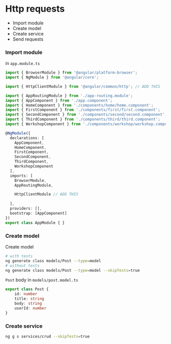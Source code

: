 # Http requests
* Import module
* Create model
* Create service
* Send requests

### Import module
in `app.module.ts`
```ts
import { BrowserModule } from '@angular/platform-browser';
import { NgModule } from '@angular/core';

import { HttpClientModule } from '@angular/common/http'; // ADD THIS

import { AppRoutingModule } from './app-routing.module';
import { AppComponent } from './app.component';
import { HomeComponent } from './components/home/home.component';
import { FirstComponent } from './components/first/first.component';
import { SecondComponent } from './components/second/second.component';
import { ThirdComponent } from './components/third/third.component';
import { WorkshopComponent } from './components/workshop/workshop.component';

@NgModule({
  declarations: [
    AppComponent,
    HomeComponent,
    FirstComponent,
    SecondComponent,
    ThirdComponent,
    WorkshopComponent
  ],
  imports: [
    BrowserModule,
    AppRoutingModule,

    HttpClientModule // ADD THIS
    
  ],
  providers: [],
  bootstrap: [AppComponent]
})
export class AppModule { }
```
### Create model
Create model
```sh
# with tests
ng generate class models/Post --type=model
# without tests
ng generate class models/Post --type=model --skipTests=true
```
`Post` body in `models/post.model.ts`
```ts
export class Post {
    id: number
    title: string
    body: string
    userId: number
}
```
### Create service

```sh
ng g s services/crud --skipTests=true
```
